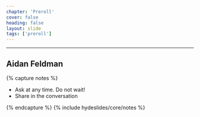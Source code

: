 ```yaml
---
chapter: 'Preroll'
cover: false
heading: false
layout: slide
tags: ['preroll']
---
```


<div class="brand"></div>

----

## Aidan Feldman

{% capture notes %}

* Ask at any time. Do not wait!
* Share in the conversation

{% endcapture %}
{% include hydeslides/core/notes %}

